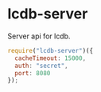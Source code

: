 # lcdb-server
Server api for lcdb.
```javascript
require("lcdb-server")({
  cacheTimeout: 15000,
  auth: "secret",
  port: 8080
});
```